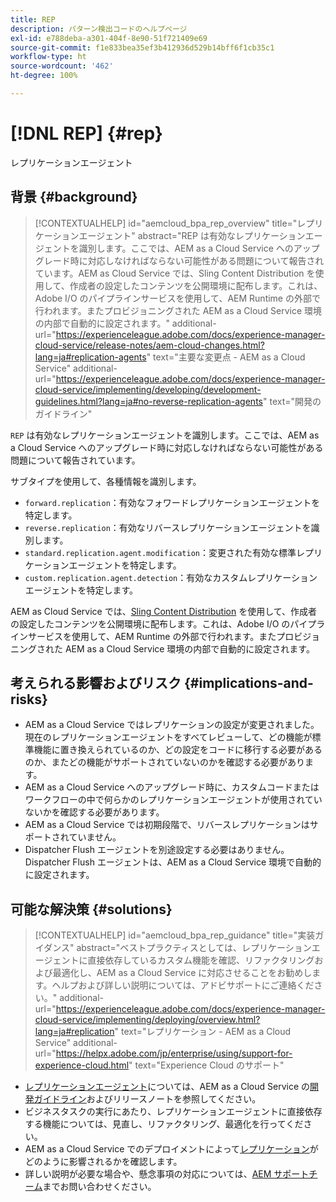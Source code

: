 ```yaml
---
title: REP
description: パターン検出コードのヘルプページ
exl-id: e788deba-a301-404f-8e90-51f721409e69
source-git-commit: f1e833bea35ef3b412936d529b14bff6f1cb35c1
workflow-type: ht
source-wordcount: '462'
ht-degree: 100%

---
```


# [!DNL REP] {#rep}

レプリケーションエージェント

## 背景 {#background}

>[!CONTEXTUALHELP]
>id="aemcloud_bpa_rep_overview"
>title="レプリケーションエージェント"
>abstract="REP は有効なレプリケーションエージェントを識別します。ここでは、AEM as a Cloud Service へのアップグレード時に対応しなければならない可能性がある問題について報告されています。AEM as Cloud Service では、Sling Content Distribution を使用して、作成者の設定したコンテンツを公開環境に配布します。これは、Adobe I/O のパイプラインサービスを使用して、AEM Runtime の外部で行われます。またプロビジョニングされた AEM as a Cloud Service 環境の内部で自動的に設定されます。"
>additional-url="https://experienceleague.adobe.com/docs/experience-manager-cloud-service/release-notes/aem-cloud-changes.html?lang=ja#replication-agents" text="主要な変更点 - AEM as a Cloud Service"
>additional-url="https://experienceleague.adobe.com/docs/experience-manager-cloud-service/implementing/developing/development-guidelines.html?lang=ja#no-reverse-replication-agents" text="開発のガイドライン"

`REP` は有効なレプリケーションエージェントを識別します。ここでは、AEM as a Cloud Service へのアップグレード時に対応しなければならない可能性がある問題について報告されています。

サブタイプを使用して、各種情報を識別します。

* `forward.replication`：有効なフォワードレプリケーションエージェントを特定します。
* `reverse.replication`：有効なリバースレプリケーションエージェントを識別します。
* `standard.replication.agent.modification`：変更された有効な標準レプリケーションエージェントを特定します。
* `custom.replication.agent.detection`：有効なカスタムレプリケーションエージェントを特定します。

AEM as Cloud Service では、[Sling Content Distribution](https://sling.apache.org/documentation/bundles/content-distribution.html) を使用して、作成者の設定したコンテンツを公開環境に配布します。これは、Adobe I/O のパイプラインサービスを使用して、AEM Runtime の外部で行われます。またプロビジョニングされた AEM as a Cloud Service 環境の内部で自動的に設定されます。

## 考えられる影響およびリスク {#implications-and-risks}

* AEM as a Cloud Service ではレプリケーションの設定が変更されました。現在のレプリケーションエージェントをすべてレビューして、どの機能が標準機能に置き換えられているのか、どの設定をコードに移行する必要があるのか、またどの機能がサポートされていないのかを確認する必要があります。
* AEM as a Cloud Service へのアップグレード時に、カスタムコードまたはワークフローの中で何らかのレプリケーションエージェントが使用されていないかを確認する必要があります。
* AEM as a Cloud Service では初期段階で、リバースレプリケーションはサポートされていません。
* Dispatcher Flush エージェントを別途設定する必要はありません。Dispatcher Flush エージェントは、AEM as a Cloud Service 環境で自動的に設定されます。

## 可能な解決策 {#solutions}

>[!CONTEXTUALHELP]
>id="aemcloud_bpa_rep_guidance"
>title="実装ガイダンス"
>abstract="ベストプラクティスとしては、レプリケーションエージェントに直接依存しているカスタム機能を確認、リファクタリングおよび最適化し、AEM as a Cloud Service に対応させることをお勧めします。ヘルプおよび詳しい説明については、アドビサポートにご連絡ください。"
>additional-url="https://experienceleague.adobe.com/docs/experience-manager-cloud-service/implementing/deploying/overview.html?lang=ja#replication" text="レプリケーション - AEM as a Cloud Service"
>additional-url="https://helpx.adobe.com/jp/enterprise/using/support-for-experience-cloud.html" text="Experience Cloud のサポート"

* [レプリケーションエージェント](https://experienceleague.adobe.com/docs/experience-manager-cloud-service/release-notes/aem-cloud-changes.html?lang=ja#replication-agents)については、AEM as a Cloud Service の[開発ガイドライン](https://experienceleague.adobe.com/docs/experience-manager-cloud-service/implementing/developing/development-guidelines.html?lang=ja#no-reverse-replication-agents)およびリリースノートを参照してください。
* ビジネスタスクの実行にあたり、レプリケーションエージェントに直接依存する機能については、見直し、リファクタリング、最適化を行ってください。
* AEM as a Cloud Service でのデプロイメントによって[レプリケーション](https://experienceleague.adobe.com/docs/experience-manager-cloud-service/implementing/deploying/overview.html?lang=ja#replication)がどのように影響されるかを確認します。
* 詳しい説明が必要な場合や、懸念事項の対応については、[AEM サポートチーム](https://helpx.adobe.com/jp/enterprise/using/support-for-experience-cloud.html)までお問い合わせください。
